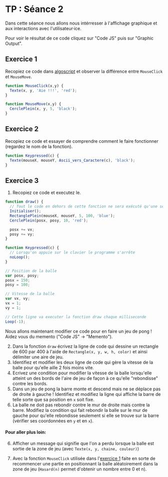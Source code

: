 # TP : Séance 2

Dans cette séance nous allons nous intérresser à l'affichage graphique et aux interactions avec l'utilisateur·ice.

Pour voir le résultat de ce code cliquez sur "Code JS" puis sur "Graphic Output".

## Exercice 1

Recopiez ce code dans <a href="https://algoscript.info" target="_blank" rel="noopener noreferrer">algoscript</a> et observer la différence entre `MouseClick` et `MouseMove`.

```js
function MouseClick(x,y) {
  Texte(x, y, 'Aie !!!', 'red');
}

function MouseMove(x,y) {
  CerclePlein(x, y, 5, 'black');
}
```

## Exercice 2

Recopiez ce code et essayer de comprendre comment le faire fonctionner (regardez le nom de la fonction).

```js
function Keypressed(c) {
  Texte(mouseX, mouseY, Ascii_vers_Caractere(c), 'black');
}
```

## Exercice 3

1. Recopiez ce code et executez le.


```js
function draw() {
  // Tout le code en dehors de cette fonction ne sera exécuté qu'une seule fois !
  Initialiser();
  RectanglePlein(mouseX, mouseY, 5, 100, 'blue');
  CerclePlein(posx, posy, 10, 'red');

  posx += vx;
  posy += vy;
}

function Keypressed(c) {
  // Lorsqu'on appuie sur le clavier le programme s'arrête
  noLoop();
}

// Position de la balle
var posx, posy;
posx = 150;
posy = 100;

// Vitesse de la balle
var vx, vy;
vx = 1;
vy = 1;

// Cette ligne va executer la fonction draw chaque milliseconde
Loop(-1);
```

Nous allons maintenant modifier ce code pour en faire un jeu de pong ! Aidez vous du memento ("Code JS" -> "Memento").

2. Dans la fonction `draw` écrivez la ligne de code qui dessine un rectangle de 600 par 400 à l'aide de `Rectangle(x, y, w, h, color)` et ainsi délimiter une aire de jeu.
3. Identifiez et modifier les deux ligne de code qui gère la vitesse de la balle pour qu'elle aille 2 fois moins vite.
4. Ecrivez une condition pour modifier la vitesse de la balle lorsqu'elle atteint un des bords de l'aire de jeu de façon à ce qu'elle "rebondisse" contre les bords.
5. Dans un jeu de pong la barre monte et descend mais ne se déplace pas de droite à gauche ! Identifiez et modifiez la ligne qui affiche la barre de telle sorte que sa position en `x` soit fixe.
5. La balle ne doit pas rebondir contre le mur de droite mais contre la barre. Modifiez la condition qui fait rebondir la balle sur le mur de gauche pour qu'elle rebondisse seulement si elle se trouve sur la barre (vérifier ses coordonnées en `y` et en `x`).

#### Pour aller plus loin:

6. Afficher un message qui signifie que l'on a perdu lorsque la balle est sortie de la zone de jeu (avec `Texte(x, y, chaine, couleur)`)

7. Avec la fonction `MouseClick` utilisée dans l'[exercice 1](#exercice-1) faite en sorte de recommencer une partie en positionnant la balle aléatoirement dans la zone de jeu (`Hasard(n)` permet d'obtenir un nombre entre 0 et n).